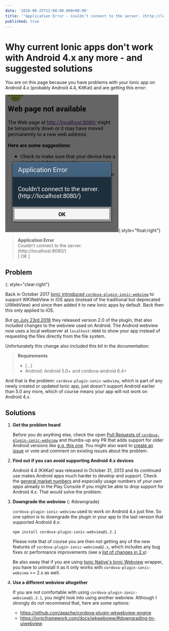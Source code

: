 ```yaml
---
date: '2018-08-25T12:00:00.000+00:00'
title: '"Application Error - Couldn’t connect to the server. (http://localhost:8080/)" with Ionic and Android 4.x + solutions'
published: true
---
```

# Why current Ionic apps don't work with Android 4.x any more - and suggested solutions

You are on this page because you have problems with your Ionic app on Android 4.x (probably Android 4.4, KitKat) and are getting this error:

![Android 4.4, Application Error: Couldn’t connect to the server. (http://localhost:8080/)](images/android-4-application-error-localhost-8080.png){:style="float:right"}

> **Application Error**  
> Couldn’t connect to the server.  
> (http://localhost:8080/)  
> [ OK ]

## Problem
{: style="clear:right"}

Back in October 2017 [Ionic introduced `cordova-plugin-ionic-webview`](https://blog.ionicframework.com/wkwebview-for-all-a-new-webview-for-ionic/) to support WKWebView in iOS apps (instead of the traditional but deprecated UIWebView) and since then added it to new Ionic apps by default. Back then this only applied to iOS.

But [on July 23rd 2018](https://github.com/ionic-team/cordova-plugin-ionic-webview/releases/tag/v2.0.0) they released version 2.0 of the plugin, that also included changes to the webview used on Android. The Android webview now uses a local webserver at `localhost:8080` to show your app instead of requesting the files directly from the file system.

Unfortunately this change also included this bit in the documentation:

> **Requirements**
> - [...]
> - Android: Android 5.0+ and cordova-android 6.4+

And that is the problem: `cordova-plugin-ionic-webview`, which is part of any newly created or updated Ionic app, just doesn't support Android earlier than 5.0 any more, which of course means your app will not work on Android 4.x.

## Solutions

1. **Get the problem heard**

   Before you do anything else, check the open [Pull Requests of `cordova-plugin-ionic-webview`](https://github.com/ionic-team/cordova-plugin-ionic-webview/pulls) and thumbs-up any PR that adds support for older Android versions like [e.g. this one](https://github.com/ionic-team/cordova-plugin-ionic-webview/pull/144). You might also want to [create an issue](https://github.com/ionic-team/cordova-plugin-ionic-webview/issues) or vote and comment on existing issues about the problem.

1. **Find out if you can avoid supporting Android 4.x devices**

   Android 4.4 (KitKat) was released in October 31, 2013 and its continued use makes Android apps much harder to develop and support. Check the [general market numbers](http://mobiledraft.com/numbers/) and especially usage numbers of _your own apps_ already in the Play Console if you might be able to drop support for Android 4.x. That would solve the problem.

1. **Downgrade the webview**
   {: #downgrade}

   `cordova-plugin-ionic-webview` used to work on Android 4.x just fine. So one option is to downgrade the plugin in your app to the last version that supported Android 4.x:

   ```shell
   npm install cordova-plugin-ionic-webview@1.2.1
   ```

    Please note that of course you are then not getting any of the new features of `cordova-plugin-ionic-webview@2.x`, which includes any bug fixes or performance improvements (see a [list of changes in 2.x](https://github.com/ionic-team/cordova-plugin-ionic-webview/blob/master/CHANGELOG.md))

    Be also away that if you are using [Ionic Native's Ionic Webview](https://beta.ionicframework.com/docs/native/ionic-webview) wrapper, you have to uninstall it as it only works with `cordova-plugin-ionic-webview` >= 2.x as well.

1. **Use a different webview altogether**

   If you are not comfortable with using `cordova-plugin-ionic-webview@1.2.1`, you might look into using another webview. Although I strongly do not recommend that, here are some options:

   - https://github.com/apache/cordova-plugin-wkwebview-engine
   - https://ionicframework.com/docs/wkwebview/#downgrading-to-uiwebview

